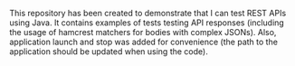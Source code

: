 This repository has been created to demonstrate that I can test REST APIs using Java.
It contains examples of tests testing API responses (including the usage of hamcrest matchers for bodies with complex JSONs).
Also, application launch and stop was added for convenience (the path to the application should be updated when using the code).
